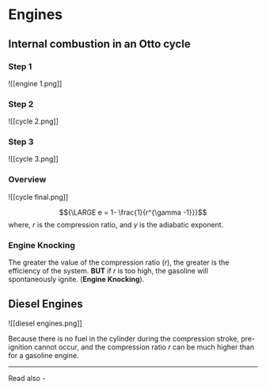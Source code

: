 # Engines

## Internal combustion in an Otto cycle

### Step 1
![[engine 1.png]]

### Step 2
![[cycle 2.png]]

### Step 3
![[cycle 3.png]]

### Overview
![[cycle final.png]]

$${\LARGE e = 1- \frac{1}{r^{\gamma -1}}}$$
where, *r* is the compression ratio, and
${\gamma}$ is the adiabatic exponent.

### Engine Knocking

The greater the value of the compression ratio (*r*), the greater is the efficiency of the system. **BUT** if *r* is too high, the gasoline will spontaneously ignite. (**Engine Knocking**).

## Diesel Engines

![[diesel engines.png]]

Because there is no fuel in the cylinder during the compression stroke, pre-ignition cannot occur, and the compression ratio *r* can be much higher than for a gasoline engine.

---
Read also - 